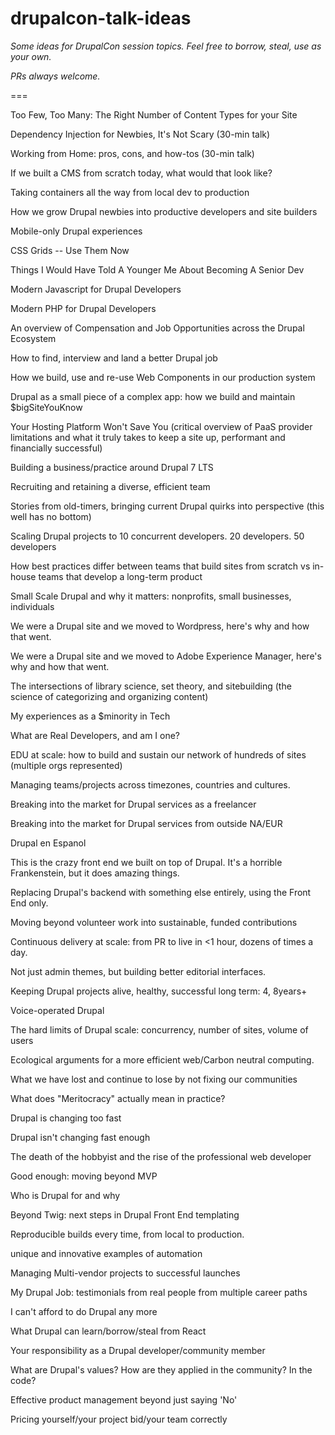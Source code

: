 # drupalcon-talk-ideas
_Some ideas for DrupalCon session topics. Feel free to borrow, steal, use as your own._

_PRs always welcome._

===

Too Few, Too Many: The Right Number of Content Types for your Site

Dependency Injection for Newbies, It's Not Scary (30-min talk)

Working from Home: pros, cons, and how-tos (30-min talk)

If we built a CMS from scratch today, what would that look like?

Taking containers all the way from local dev to production

How we grow Drupal newbies into productive developers and site builders

Mobile-only Drupal experiences

CSS Grids -- Use Them Now

Things I Would Have Told A Younger Me About Becoming A Senior Dev

Modern Javascript for Drupal Developers

Modern PHP for Drupal Developers

An overview of Compensation and Job Opportunities across the Drupal Ecosystem

How to find, interview and land a better Drupal job

How we build, use and re-use Web Components in our production system

Drupal as a small piece of a complex app: how we build and maintain $bigSiteYouKnow

Your Hosting Platform Won't Save You (critical overview of PaaS provider limitations and what it truly takes to keep a site up, performant and financially successful)

Building a business/practice around Drupal 7 LTS

Recruiting and retaining a diverse, efficient team

Stories from old-timers, bringing current Drupal quirks into perspective (this well has no bottom)

Scaling Drupal projects to 10 concurrent developers. 20 developers. 50 developers

How best practices differ between teams that build sites from scratch vs in-house teams that develop a long-term product

Small Scale Drupal and why it matters: nonprofits, small businesses, individuals

We were a Drupal site and we moved to Wordpress, here's why and how that went.

We were a Drupal site and we moved to Adobe Experience Manager, here's why and how that went.

The intersections of library science, set theory, and sitebuilding (the science of categorizing and organizing content)

My experiences as a $minority in Tech 

What are Real Developers, and am I one?

EDU at scale: how to build and sustain our network of hundreds of sites (multiple orgs represented)

Managing teams/projects across timezones, countries and cultures. 

Breaking into the market for Drupal services as a freelancer

Breaking into the market for Drupal services from outside NA/EUR

Drupal en Espanol 

This is the crazy front end we built on top of Drupal. It's a horrible Frankenstein, but it does amazing things.

Replacing Drupal's backend with something else entirely, using the Front End only. 

Moving beyond volunteer work into sustainable, funded contributions

Continuous delivery at scale: from PR to live in <1 hour, dozens of times a day.

Not just admin themes, but building better editorial interfaces.

Keeping Drupal projects alive, healthy, successful long term: 4, 8years+

Voice-operated Drupal

The hard limits of Drupal scale: concurrency, number of sites, volume of users

Ecological arguments for a more efficient web/Carbon neutral computing. 

What we have lost and continue to lose by not fixing our communities

What does "Meritocracy" actually mean in practice?

Drupal is changing too fast

Drupal isn't changing fast enough

The death of the hobbyist and the rise of the professional web developer

Good enough: moving beyond MVP

Who is Drupal for and why

Beyond Twig: next steps in Drupal Front End templating 

Reproducible builds every time, from local to production. 

unique and innovative examples of automation

Managing Multi-vendor projects to successful launches 

My Drupal Job: testimonials from real people from multiple career paths

I can't afford to do Drupal any more

What Drupal can learn/borrow/steal from React

Your responsibility as a Drupal developer/community member

What are Drupal's values? How are they applied in the community? In the code?

Effective product management beyond just saying 'No'

Pricing yourself/your project bid/your team correctly

